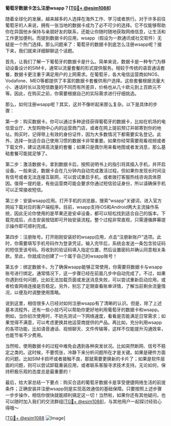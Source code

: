 **葡萄牙数据卡怎么注册wsapp？[[TG💪+ @esim1088](https://t.me/s/esim1088)]**

随着全球化的发展，越来越多的人选择在海外工作、学习或者旅行。对于许多前往葡萄牙的人来说，拥有一张当地的数据卡成为了必不可少的选择。它不仅能够帮助你在异国他乡保持与亲朋好友的联系，还能让你随时随地获取网络信息，让生活和工作更加便利。而提到数据卡的应用，wsapp（假设为一款通讯或社交软件）无疑是一个热门选择。那么问题来了：葡萄牙的数据卡到底怎么注册wsapp呢？接下来，我们就来详细聊聊这个话题。

首先，让我们了解一下葡萄牙的数据卡是什么。简单来说，数据卡是一种专门为移动设备设计的SIM卡，通常以流量套餐的形式提供服务。相较于传统的语音通话套餐，数据卡更注重于满足用户的上网需求。在葡萄牙，各大电信运营商如NOS、Vodafone、MEO等都提供了丰富的数据卡套餐供用户选择。这些套餐根据流量大小、通话时长以及短信数量的不同而有所差异，价格也从几十欧元到上百欧元不等。因此，在购买之前，你需要根据自己的实际需求进行仔细挑选。

那么，如何注册wsapp呢？其实，这并不像听起来那么复杂。以下是具体的步骤：

第一步：购买数据卡。你可以通过多种途径获得葡萄牙的数据卡，比如在机场的电信营业厅、大型购物中心内的运营商门店，或者在网上提前预订并邮寄到你的地址。购买时，记得带上有效的身份证件，因为大多数情况下都需要实名登记。此外，选择一张适合自己使用习惯的数据卡非常重要。如果你经常需要观看视频或者下载文件，建议选择高流量的套餐；如果只是偶尔用来看地图或者发消息，那么基础套餐可能就足够了。

第二步：激活数据卡。拿到数据卡后，按照说明书上的指引将其插入手机，并开启设备。一般来说，数据卡会在几分钟内自动完成激活过程。但如果你发现长时间没有信号或者无法连接互联网，可以尝试重启手机，或者拨打客服热线咨询具体原因。值得一提的是，有些运营商可能会要求你通过短信验证身份，所以请确保手机可以正常接收短信。

第三步：安装wsapp应用。打开手机的浏览器，搜索“wsapp”关键词，进入官方网站下载对应的客户端程序。目前，wsapp支持iOS和Android两大主流操作系统，因此无论你使用的是苹果还是安卓设备，都可以轻松找到适合自己的版本。下载完成后，点击安装按钮即可开始安装流程。整个过程非常直观，只需遵循屏幕提示操作即可顺利完成。

第四步：注册账号。打开刚刚安装好的wsapp应用，点击“注册新账户”选项。此时，你需要填写手机号码作为登录凭证。输入完毕后，系统会发送一条包含验证码的短信至该号码。将收到的验证码填入指定位置，然后设置密码并确认同意相关条款。至此，你就成功创建了一个属于自己的wsapp账号！

第五步：绑定数据卡。为了确保wsapp能够正常使用，你需要将数据卡与wsapp账号进行绑定。通常情况下，这一步骤已经在前面几步中自动完成了。不过，如果你遇到任何问题，比如无法加载页面或发送消息失败，可以尝试重新启动应用，或者检查网络连接是否稳定。另外，别忘了定期查看账单详情，了解当前剩余流量情况，以便及时调整使用策略。

说到这里，相信很多人已经对如何注册wsapp有了清晰的认识。但是，除了上述基本流程外，还有一些小技巧可以帮助你更好地利用葡萄牙的数据卡和wsapp。例如，当你初次使用时，不妨先测试一下网络速度，看看是否能满足日常需求；如果觉得不满意，可以考虑更换其他运营商提供的产品。再比如，充分利用wsapp的各项功能，比如语音通话、视频聊天、文件传输等，这样不仅能提升沟通效率，也能节省不少费用。

当然啦，使用数据卡的过程中难免会遇到各种突发状况。比如突然断网、信号不稳定之类的。这时候，不要慌张，冷静下来分析问题所在才是关键。如果是硬件方面的问题，比如SIM卡损坏或者接触不良，那就需要更换新的卡片了；如果是软件层面的问题，则可以尝试卸载重装应用，或者联系客服寻求技术支持。无论如何，保持积极乐观的态度总是最重要的！

最后，给大家总结一下要点：购买合适的葡萄牙数据卡是享受便捷网络生活的前提条件；正确安装并注册wsapp则是实现高效通信的基础保障。只要按照上述步骤一步步操作，相信你很快就能顺利搞定这一切！当然啦，如果你还有其他疑问，也可以随时加入我们的交流群组[[TG💪+ @esim1088](https://t.me/s/esim1088)]，与其他用户一起探讨经验心得哦～

[[TG💪+ @esim1088](https://t.me/s/esim1088) ![Image](https://i.postimg.cc/4NQfJmqS/Snipaste-2025-05-13-00-14-12.png)]